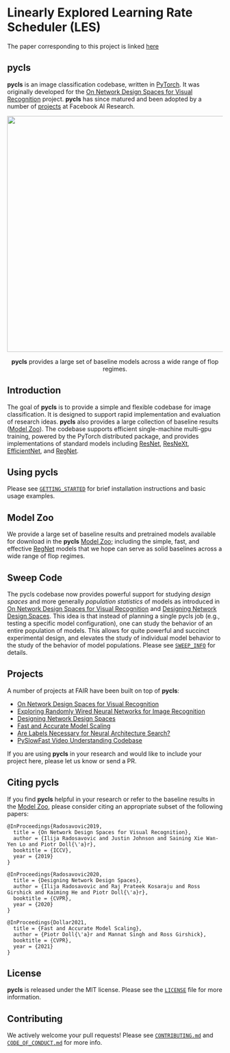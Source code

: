 # Linearly Explored Learning Rate Scheduler (LES)
The paper corresponding to this project is linked [here](https://drive.google.com/file/d/1WJMms6Lt_i6rmZziK86rPGX_FUbYftvm/view?usp=sharing) 


## pycls

**pycls** is an image classification codebase, written in [PyTorch](https://pytorch.org/). It was originally developed for the [On Network Design Spaces for Visual Recognition](https://arxiv.org/abs/1905.13214) project. **pycls** has since matured and been adopted by a number of [projects](#projects) at Facebook AI Research.

<div align="center">
  <img src="docs/regnetx_nets.png" width="550px" />
  <p align="center"><b>pycls</b> provides a large set of baseline models across a wide range of flop regimes.</p>
</div>

## Introduction

The goal of **pycls** is to provide a simple and flexible codebase for image classification. It is designed to support rapid implementation and evaluation of research ideas. **pycls** also provides a large collection of baseline results ([Model Zoo](MODEL_ZOO.md)).  The codebase supports efficient single-machine multi-gpu training, powered by the PyTorch distributed package, and provides implementations of standard models including [ResNet](https://arxiv.org/abs/1512.03385), [ResNeXt](https://arxiv.org/abs/1611.05431), [EfficientNet](https://arxiv.org/abs/1905.11946), and [RegNet](https://arxiv.org/abs/2003.13678).

## Using pycls

Please see [`GETTING_STARTED`](docs/GETTING_STARTED.md) for brief installation instructions and basic usage examples.

## Model Zoo

We provide a large set of baseline results and pretrained models available for download in the **pycls** [Model Zoo](MODEL_ZOO.md); including the simple, fast, and effective [RegNet](https://arxiv.org/abs/2003.13678) models that we hope can serve as solid baselines across a wide range of flop regimes.

## Sweep Code

The pycls codebase now provides powerful support for studying *design spaces* and more generally *population statistics* of models as introduced in [On Network Design Spaces for Visual Recognition](https://arxiv.org/abs/1905.13214) and [Designing Network Design Spaces](https://arxiv.org/abs/2003.13678). This idea is that instead of planning a single pycls job (e.g., testing a specific model configuration), one can study the behavior of an entire population of models. This allows for quite powerful and succinct experimental design, and elevates the study of individual model behavior to the study of the behavior of model populations. Please see [`SWEEP_INFO`](docs/SWEEP_INFO.md) for details.

## Projects

A number of projects at FAIR have been built on top of **pycls**:

- [On Network Design Spaces for Visual Recognition](https://arxiv.org/abs/1905.13214)
- [Exploring Randomly Wired Neural Networks for Image Recognition](https://arxiv.org/abs/1904.01569)
- [Designing Network Design Spaces](https://arxiv.org/abs/2003.13678)
- [Fast and Accurate Model Scaling](https://arxiv.org/abs/2103.06877)
- [Are Labels Necessary for Neural Architecture Search?](https://arxiv.org/abs/2003.12056)
- [PySlowFast Video Understanding Codebase](https://github.com/facebookresearch/SlowFast)

If you are using **pycls** in your research and would like to include your project here, please let us know or send a PR.

## Citing pycls

If you find **pycls** helpful in your research or refer to the baseline results in the [Model Zoo](MODEL_ZOO.md), please consider citing an appropriate subset of the following papers:

```
@InProceedings{Radosavovic2019,
  title = {On Network Design Spaces for Visual Recognition},
  author = {Ilija Radosavovic and Justin Johnson and Saining Xie Wan-Yen Lo and Piotr Doll{\'a}r},
  booktitle = {ICCV},
  year = {2019}
}

@InProceedings{Radosavovic2020,
  title = {Designing Network Design Spaces},
  author = {Ilija Radosavovic and Raj Prateek Kosaraju and Ross Girshick and Kaiming He and Piotr Doll{\'a}r},
  booktitle = {CVPR},
  year = {2020}
}

@InProceedings{Dollar2021,
  title = {Fast and Accurate Model Scaling},
  author = {Piotr Doll{\'a}r and Mannat Singh and Ross Girshick},
  booktitle = {CVPR},
  year = {2021}
}
```

## License

**pycls** is released under the MIT license. Please see the [`LICENSE`](LICENSE) file for more information.

## Contributing

We actively welcome your pull requests! Please see [`CONTRIBUTING.md`](docs/CONTRIBUTING.md) and [`CODE_OF_CONDUCT.md`](docs/CODE_OF_CONDUCT.md) for more info.
